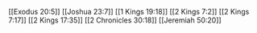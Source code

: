 [[Exodus 20:5]]
[[Joshua 23:7]]
[[1 Kings 19:18]]
[[2 Kings 7:2]]
[[2 Kings 7:17]]
[[2 Kings 17:35]]
[[2 Chronicles 30:18]]
[[Jeremiah 50:20]]
